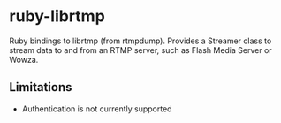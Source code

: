 ruby-librtmp
============

Ruby bindings to librtmp (from rtmpdump). Provides a Streamer class to stream
data to and from an RTMP server, such as Flash Media Server or Wowza.

Limitations
-----------

* Authentication is not currently supported

